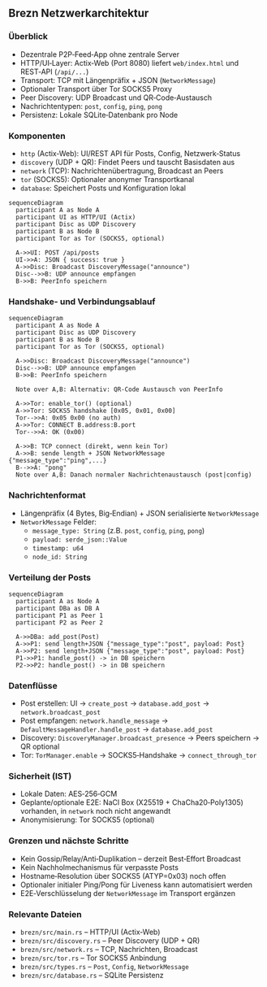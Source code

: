 ## Brezn Netzwerkarchitektur

### Überblick
- Dezentrale P2P‑Feed‑App ohne zentrale Server
- HTTP/UI‑Layer: Actix‑Web (Port 8080) liefert `web/index.html` und REST‑API (`/api/...`)
- Transport: TCP mit Längenpräfix + JSON (`NetworkMessage`)
- Optionaler Transport über Tor SOCKS5 Proxy
- Peer Discovery: UDP Broadcast und QR‑Code‑Austausch
- Nachrichtentypen: `post`, `config`, `ping`, `pong`
- Persistenz: Lokale SQLite‑Datenbank pro Node

### Komponenten
- `http` (Actix‑Web): UI/REST API für Posts, Config, Netzwerk‑Status
- `discovery` (UDP + QR): Findet Peers und tauscht Basisdaten aus
- `network` (TCP): Nachrichtenübertragung, Broadcast an Peers
- `tor` (SOCKS5): Optionaler anonymer Transportkanal
- `database`: Speichert Posts und Konfiguration lokal

```mermaid
sequenceDiagram
  participant A as Node A
  participant UI as HTTP/UI (Actix)
  participant Disc as UDP Discovery
  participant B as Node B
  participant Tor as Tor (SOCKS5, optional)

  A->>UI: POST /api/posts
  UI->>A: JSON { success: true }
  A->>Disc: Broadcast DiscoveryMessage("announce")
  Disc-->>B: UDP announce empfangen
  B->>B: PeerInfo speichern
```

### Handshake- und Verbindungsablauf
```mermaid
sequenceDiagram
  participant A as Node A
  participant Disc as UDP Discovery
  participant B as Node B
  participant Tor as Tor (SOCKS5, optional)

  A->>Disc: Broadcast DiscoveryMessage("announce")
  Disc-->>B: UDP announce empfangen
  B->>B: PeerInfo speichern

  Note over A,B: Alternativ: QR‑Code Austausch von PeerInfo

  A->>Tor: enable_tor() (optional)
  A->>Tor: SOCKS5 handshake [0x05, 0x01, 0x00]
  Tor-->>A: 0x05 0x00 (no auth)
  A->>Tor: CONNECT B.address:B.port
  Tor-->>A: OK (0x00)

  A->>B: TCP connect (direkt, wenn kein Tor)
  A->>B: sende length + JSON NetworkMessage {"message_type":"ping",...}
  B-->>A: "pong"
  Note over A,B: Danach normaler Nachrichtenaustausch (post|config)
```

### Nachrichtenformat
- Längenpräfix (4 Bytes, Big‑Endian) + JSON serialisierte `NetworkMessage`
- `NetworkMessage` Felder:
  - `message_type: String` (z.B. `post`, `config`, `ping`, `pong`)
  - `payload: serde_json::Value`
  - `timestamp: u64`
  - `node_id: String`

### Verteilung der Posts
```mermaid
sequenceDiagram
  participant A as Node A
  participant DBa as DB A
  participant P1 as Peer 1
  participant P2 as Peer 2

  A->>DBa: add_post(Post)
  A->>P1: send length+JSON {"message_type":"post", payload: Post}
  A->>P2: send length+JSON {"message_type":"post", payload: Post}
  P1->>P1: handle_post() -> in DB speichern
  P2->>P2: handle_post() -> in DB speichern
```

### Datenflüsse
- Post erstellen: UI -> `create_post` -> `database.add_post` -> `network.broadcast_post`
- Post empfangen: `network.handle_message` -> `DefaultMessageHandler.handle_post` -> `database.add_post`
- Discovery: `DiscoveryManager.broadcast_presence` -> Peers speichern -> QR optional
- Tor: `TorManager.enable` -> SOCKS5‑Handshake -> `connect_through_tor`

### Sicherheit (IST)
- Lokale Daten: AES‑256‑GCM
- Geplante/optionale E2E: NaCl Box (X25519 + ChaCha20‑Poly1305) vorhanden, in `network` noch nicht angewandt
- Anonymisierung: Tor SOCKS5 (optional)

### Grenzen und nächste Schritte
- Kein Gossip/Relay/Anti‑Duplikation – derzeit Best‑Effort Broadcast
- Kein Nachholmechanismus für verpasste Posts
- Hostname‑Resolution über SOCKS5 (ATYP=0x03) noch offen
- Optionaler initialer Ping/Pong für Liveness kann automatisiert werden
- E2E‑Verschlüsselung der `NetworkMessage` im Transport ergänzen

### Relevante Dateien
- `brezn/src/main.rs` – HTTP/UI (Actix‑Web)
- `brezn/src/discovery.rs` – Peer Discovery (UDP + QR)
- `brezn/src/network.rs` – TCP, Nachrichten, Broadcast
- `brezn/src/tor.rs` – Tor SOCKS5 Anbindung
- `brezn/src/types.rs` – `Post`, `Config`, `NetworkMessage`
- `brezn/src/database.rs` – SQLite Persistenz